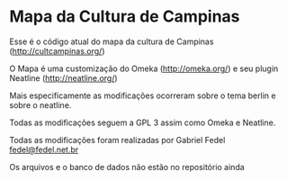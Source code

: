 Mapa da Cultura de Campinas
===========================

Esse é o código atual do mapa da cultura de Campinas (http://cultcampinas.org/)

O Mapa é uma customização do Omeka (http://omeka.org/) e seu plugin Neatline (http://neatline.org/)

Mais especificamente as modificações ocorreram sobre o tema berlin e sobre o neatline.

Todas as modificações seguem a GPL 3 assim como Omeka e Neatline.

Todas as modificações foram realizadas por Gabriel Fedel <fedel@fedel.net.br>

Os arquivos e o banco de dados não estão no repositório ainda


